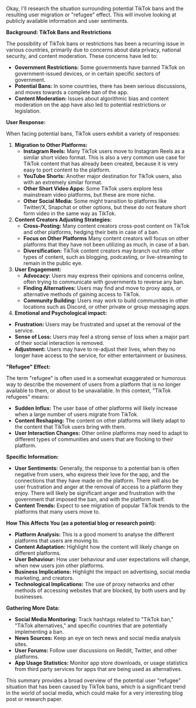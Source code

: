 Okay, I'll research the situation surrounding potential TikTok bans and the resulting user migration or "refugee" effect. This will involve looking at publicly available information and user sentiments.

**Background: TikTok Bans and Restrictions**

The possibility of TikTok bans or restrictions has been a recurring issue in various countries, primarily due to concerns about data privacy, national security, and content moderation. These concerns have led to:

*   **Government Restrictions:** Some governments have banned TikTok on government-issued devices, or in certain specific sectors of government.
*   **Potential Bans:** In some countries, there has been serious discussions, and moves towards a complete ban of the app.
*   **Content Moderation:** Issues about algorithmic bias and content moderation on the app have also led to potential restrictions or legislation.

**User Response:**

When facing potential bans, TikTok users exhibit a variety of responses:

1.  **Migration to Other Platforms:**
    *   **Instagram Reels:** Many TikTok users move to Instagram Reels as a similar short video format. This is also a very common use case for TikTok content that has already been created, because it is very easy to port content to the platform.
    *   **YouTube Shorts:** Another major destination for TikTok users, also with an extremely similar format.
    *   **Other Short Video Apps:** Some TikTok users explore less mainstream video platforms, but these are more niche.
    *   **Other Social Media:** Some might transition to platforms like Twitter/X, Snapchat or other options, but these do not feature short form video in the same way as TikTok.
2.  **Content Creators Adjusting Strategies:**
    *   **Cross-Posting:** Many content creators cross-post content on TikTok and other platforms, hedging their bets in case of a ban.
    *  **Focus on Other Platforms** Many content creators will focus on other platforms that they have not been utilizing as much, in case of a ban.
    *   **Diversification:** TikTok content creators may branch out into other types of content, such as blogging, podcasting, or live-streaming to remain in the public eye.
3.  **User Engagement:**
     *   **Advocacy:** Users may express their opinions and concerns online, often trying to communicate with governments to reverse any ban.
     * **Finding Alternatives:** Users may find and move to proxy apps, or alternative methods of gaining access to TikTok.
     *   **Community Building:** Users may work to build communities in other locations such as Discord, or other private or group messaging apps.
4. **Emotional and Psychological impact:**
 *   **Frustration:** Users may be frustrated and upset at the removal of the service.
   *   **Sense of Loss:** Users may feel a strong sense of loss when a major part of their social interaction is removed.
 * **Adjustment:** Users may have to re-adjust their lives, when they no longer have access to the service, for either entertainment or business.

**"Refugee" Effect:**

The term "refugee" is often used in a somewhat exaggerated or humorous way to describe the movement of users from a platform that is no longer available to them, or about to be unavailable. In this context, "TikTok refugees" means:

*   **Sudden Influx:** The user base of other platforms will likely increase when a large number of users migrate from TikTok.
*   **Content Reshaping:** The content on other platforms will likely adapt to the content that TikTok users bring with them.
*   **User Interaction Changes:** Other online platforms may need to adapt to different types of communities and users that are flocking to their platform.

**Specific Information:**

*   **User Sentiments:** Generally, the response to a potential ban is often negative from users, who express their love for the app, and the connections that they have made on the platform. There will also be user frustration and anger at the removal of access to a platform they enjoy. There will likely be significant anger and frustration with the government that imposed the ban, and with the platform itself.
*   **Content Trends:** Expect to see migration of popular TikTok trends to the platforms that many users move to.

**How This Affects You (as a potential blog or research point):**

*   **Platform Analysis:** This is a good moment to analyse the different platforms that users are moving to.
*   **Content Adaptation:** Highlight how the content will likely change on different platforms.
*  **User Behaviour:** How user behaviour and user expectations will change, when new users join other platforms.
*   **Business Implications:** Highlight the impact on advertising, social media marketing, and creators.
 * **Technological Implications:** The use of proxy networks and other methods of accessing websites that are blocked, by both users and by businesses.

**Gathering More Data:**

*   **Social Media Monitoring:** Track hashtags related to "TikTok ban," "TikTok alternatives," and specific countries that are potentially implementing a ban.
*   **News Sources:** Keep an eye on tech news and social media analysis sites.
*   **User Forums:** Follow user discussions on Reddit, Twitter, and other platforms.
*   **App Usage Statistics:** Monitor app store downloads, or usage statistics from third party services for apps that are being used as alternatives.

This summary provides a broad overview of the potential user "refugee" situation that has been caused by TikTok bans, which is a significant trend in the world of social media, which could make for a very interesting blog post or research paper.


